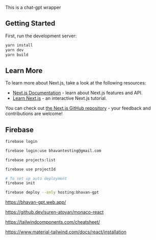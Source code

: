 This is a chat-gpt wrapper

## Getting Started

First, run the development server:

```bash
yarn install
yarn dev
yarn build
```

## Learn More

To learn more about Next.js, take a look at the following resources:

-   [Next.js Documentation](https://nextjs.org/docs) - learn about Next.js features and API.
-   [Learn Next.js](https://nextjs.org/learn) - an interactive Next.js tutorial.

You can check out [the Next.js GitHub repository](https://github.com/vercel/next.js/) - your feedback and contributions are welcome!

## Firebase

```bash
firebase login

firebase login:use bhavantesting@gmail.com

firebase projects:list

firebase use projectId

# To set up auto deployment
firebase init

firebase deploy --only hosting:bhavan-gpt
```

https://bhavan-gpt.web.app/

https://github.dev/suren-atoyan/monaco-react

https://tailwindcomponents.com/cheatsheet/

https://www.material-tailwind.com/docs/react/installation
